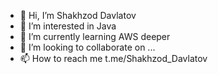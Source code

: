 - 👋 Hi, I’m Shakhzod Davlatov
- 👀 I’m interested in Java
- 🌱 I’m currently learning AWS deeper
- 💞️ I’m looking to collaborate on ...
- 📫 How to reach me t.me/Shakhzod_Davlatov

<!---
Davlatov284/Davlatov284 is a ✨ special ✨ repository because its `README.md` (this file) appears on your GitHub profile.
You can click the Preview link to take a look at your changes.
--->
